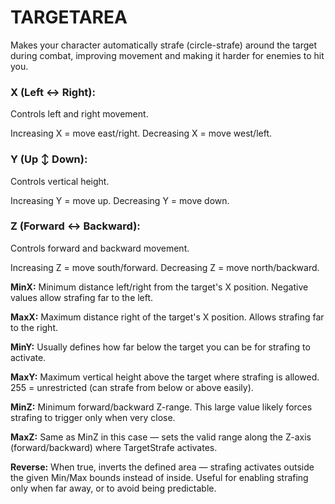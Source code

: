 # TARGETAREA
Makes your character automatically strafe (circle-strafe) around the target during combat, improving movement and making it harder for enemies to hit you.

### X (Left ↔ Right):
Controls left and right movement.

Increasing X = move east/right.
Decreasing X = move west/left.

### Y (Up ↕ Down):
Controls vertical height.

Increasing Y = move up.
Decreasing Y = move down.

### Z (Forward ↔ Backward):
Controls forward and backward movement.

Increasing Z = move south/forward.
Decreasing Z = move north/backward.

**MinX:** 
Minimum distance left/right from the target's X position.
Negative values allow strafing far to the left.

**MaxX:**
Maximum distance right of the target's X position.
Allows strafing far to the right.

**MinY:**
Usually defines how far below the target you can be for strafing to activate.

**MaxY:** 
Maximum vertical height above the target where strafing is allowed.
255 = unrestricted (can strafe from below or above easily).

**MinZ:** 
Minimum forward/backward Z-range. This large value likely forces strafing to trigger only when very close.

**MaxZ:** 
Same as MinZ in this case — sets the valid range along the Z-axis (forward/backward) where TargetStrafe activates.

**Reverse:**
When true, inverts the defined area — strafing activates outside the given Min/Max bounds instead of inside.
Useful for enabling strafing only when far away, or to avoid being predictable.

